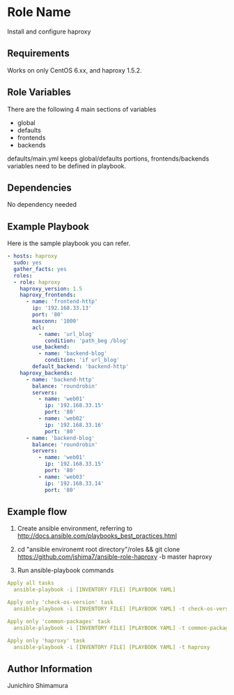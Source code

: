 Role Name
=========

Install and configure haproxy

Requirements
------------

Works on only CentOS 6.xx, and haproxy 1.5.2.

Role Variables
--------------

There are the following 4 main sections of variables
  - global
  - defaults
  - frontends
  - backends

defaults/main.yml keeps global/defaults portions, frontends/backends variables need to be defined in playbook.

Dependencies
------------

No dependency needed

Example Playbook
----------------

Here is the sample playbook you can refer.

```yaml
- hosts: haproxy
  sudo: yes
  gather_facts: yes
  roles:
  - role: haproxy
    haproxy_version: 1.5
    haproxy_frontends:
      - name: 'frontend-http'
        ip: '192.168.33.13'
        port: '80'
        maxconn: '1000'
        acl:
          - name: 'url_blog'
            condition: 'path_beg /blog'
        use_backend:
          - name: 'backend-blog'
            condition: 'if url_blog'
        default_backend: 'backend-http'
    haproxy_backends:
      - name: 'backend-http'
        balance: 'roundrobin'
        servers:
          - name: 'web01'
            ip: '192.168.33.15'
            port: '80'
          - name: 'web02'
            ip: '192.168.33.16'
            port: '80'
      - name: 'backend-blog'
        balance: 'roundrobin'
        servers:
          - name: 'web01'
            ip: '192.168.33.15'
            port: '80'
          - name: 'web03'
            ip: '192.168.33.14'
            port: '80'
```


Example flow
------------
1. Create ansible environment, referring to http://docs.ansible.com/playbooks_best_practices.html

2. cd "ansible environemt root directory"/roles && git clone https://github.com/jshima7/ansible-role-haproxy -b master haproxy

3. Run ansible-playbook commands

```yaml
Apply all tasks
  ansible-playbook -i [INVENTORY FILE] [PLAYBOOK YAML]

Apply only 'check-os-version' task
  ansible-playbook -i [INVENTORY FILE] [PLAYBOOK YAML] -t check-os-version

Apply only 'common-packages' task
  ansible-playbook -i [INVENTORY FILE] [PLAYBOOK YAML] -t common-packages

Apply only 'haproxy' task
  ansible-playbook -i [INVENTORY FILE] [PLAYBOOK YAML] -t haproxy
```



Author Information
------------------

Junichiro Shimamura
